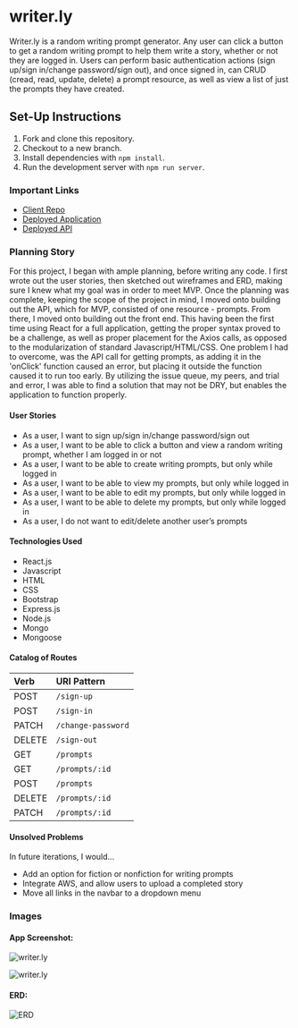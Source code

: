 # writer.ly

Writer.ly is a random writing prompt generator. Any user can click a button to
get a random writing prompt to help them write a story, whether or not they are
logged in. Users can perform basic authentication actions (sign up/sign in/change
password/sign out), and once signed in, can CRUD (cread, read, update, delete) a
prompt resource, as well as view a list of just the prompts they have created.

## Set-Up Instructions

1. Fork and clone this repository.
1. Checkout to a new branch.
1. Install dependencies with `npm install`.
1. Run the development server with `npm run server`.

### Important Links

- [Client Repo](https://github.com/torystosse/writerly-client)
- [Deployed Application](https://torystosse.github.io/writerly-client/#/)
- [Deployed API](https://secure-ravine-42479.herokuapp.com)

### Planning Story

For this project, I began with ample planning, before writing any code. I first
wrote out the user stories, then sketched out wireframes and ERD, making sure I
knew what my goal was in order to meet MVP. Once the planning was complete,
keeping the scope of the project in mind, I moved onto building out the API,
which for MVP, consisted of one resource - prompts. From there, I moved onto building
out the front end. This having been the first time using React for a full application,
getting the proper syntax proved to be a challenge, as well as proper placement
for the Axios calls, as opposed to the modularization of standard Javascript/HTML/CSS.
One problem I had to overcome, was the API call for getting prompts, as adding it
in the 'onClick' function caused an error, but placing it outside the function caused
it to run too early. By utilizing the issue queue, my peers, and trial and error,
I was able to find a solution that may not be DRY, but enables the application
to function properly.



#### User Stories
- As a user, I want to sign up/sign in/change password/sign out
- As a user, I want to be able to click a button and view a random writing prompt, whether I am logged in or not
- As a user, I want to be able to create writing prompts, but only while logged in
- As a user, I want to be able to view my prompts, but only while logged in
- As a user, I want to be able to edit my prompts, but only while logged in
- As a user, I want to be able to delete my prompts, but only while logged in
- As a user, I do not want to edit/delete another user’s prompts




#### Technologies Used
- React.js
- Javascript
- HTML
- CSS
- Bootstrap
- Express.js
- Node.js
- Mongo
- Mongoose



#### Catalog of Routes
| Verb   | URI Pattern  |
|:-------|:-------------|
| POST   | `/sign-up`        |
| POST   | `/sign-in`        |
| PATCH  | `/change-password`|
| DELETE | `/sign-out`       |
| GET    | `/prompts`        |
| GET    | `/prompts/:id`    |
| POST   | `/prompts`        |
| DELETE | `/prompts/:id`    |
| PATCH  | `/prompts/:id`    |



#### Unsolved Problems
In future iterations, I would...
- Add an option for fiction or nonfiction for writing prompts
- Integrate AWS, and allow users to upload a completed story
- Move all links in the navbar to a dropdown menu


### Images

#### App Screenshot:
![writer.ly](https://i.imgur.com/NV6oMHN.png)

![writer.ly](https://i.imgur.com/Y4Wk9ze.png)


#### ERD:
![ERD](https://i.imgur.com/kj67daY.jpg?1)
